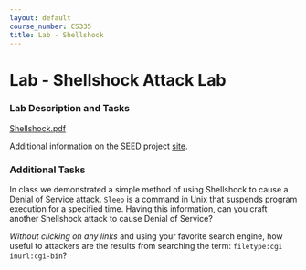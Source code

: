 ```yaml
---
layout: default
course_number: CS335
title: Lab - Shellshock
---
```


# Lab - Shellshock Attack Lab

### Lab Description and Tasks
[Shellshock.pdf](Shellshock.pdf)

Additional information on the SEED project [site](https://seedsecuritylabs.org/Labs_16.04/Software/Shellshock/).

### Additional Tasks
In class we demonstrated a simple method of using Shellshock to cause a Denial of Service attack. ```Sleep``` is a command in Unix that suspends program execution for a specified time. Having this information, can you craft another Shellshock attack to cause Denial of Service?

_Without clicking on any links_ and using your favorite search engine, how useful to attackers are the results from searching the term: ```filetype:cgi inurl:cgi-bin```?  

